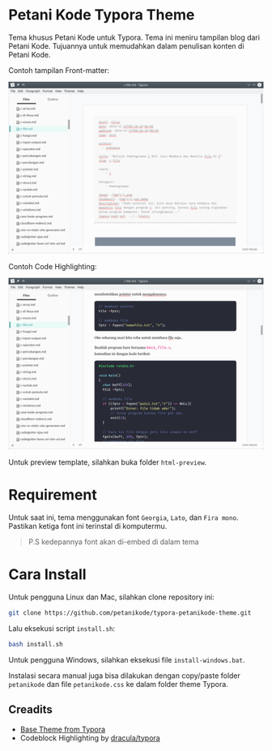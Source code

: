 # Petani Kode Typora Theme

Tema khusus Petani Kode untuk Typora. Tema ini meniru tampilan blog dari
Petani Kode. Tujuannya untuk memudahkan dalam penulisan konten di Petani Kode.

Contoh tampilan Front-matter:

![Demo tema](html-preview/front-matter.png)

Contoh Code Highlighting:

![Demo tema](html-preview/code-higlihghting.png)

Untuk preview template, silahkan buka folder `html-preview`.

# Requirement

Untuk saat ini, tema menggunakan font `Georgia`, `Lato`, dan `Fira mono`.
Pastikan ketiga font ini terinstal di komputermu.

> P.S kedepannya font akan di-embed di dalam tema

# Cara Install

Untuk pengguna Linux dan Mac, silahkan clone repository ini:

```bash
git clone https://github.com/petanikode/typora-petanikode-theme.git
```

Lalu eksekusi script `install.sh`:

```bash
bash install.sh
```

Untuk pengguna Windows, silahkan eksekusi file `install-windows.bat`.

Instalasi secara manual juga bisa dilakukan dengan copy/paste folder `petanikode`
dan file `petanikode.css` ke dalam folder theme Typora.

## Creadits

- [Base Theme from Typora](https://github.com/typora/typora-theme-toolkit)
- Codeblock Highlighting by [dracula/typora](https://github.com/dracula/typora)